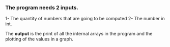 ### The program needs 2 inputs.

1- The quantity of numbers that are going to be computed
2- The number in int.

The **output** is the print of all the internal arrays in the program and the plotting of the values in a graph.
